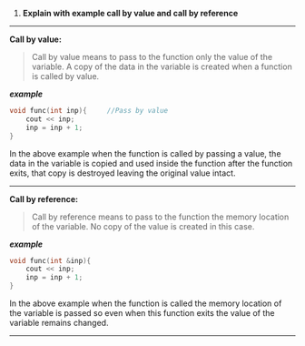 1. **Explain with example call by value and call by reference**  
***   
**__Call by value:__**  
>Call by value means to pass to the function only the value of the variable. A copy of the data in the variable is created when a function is called by value.  

***example***
```cpp
void func(int inp){     //Pass by value
    cout << inp;
    inp = inp + 1;
}
```
In the above example when the function is called by passing a value, the data in the variable is copied and used inside the function after the function exits, that copy is destroyed leaving the original value intact.  
***
**__Call by reference:__**
>Call by reference means to pass to the function the memory location of the variable. No copy of the value is created in this case.  

***example***  
```cpp
void func(int &inp){
    cout << inp;
    inp = inp + 1;
}
```
In the above example when the function is called the memory location of the variable is passed so even when this function exits the value of the variable remains changed.
***